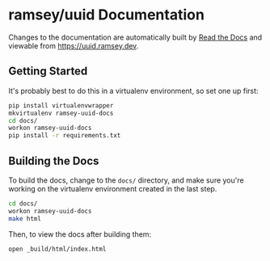 # ramsey/uuid Documentation

Changes to the documentation are automatically built by [Read the Docs][] and
viewable from <https://uuid.ramsey.dev>.

## Getting Started

It's probably best to do this in a virtualenv environment, so set one up first:

``` bash
pip install virtualenvwrapper
mkvirtualenv ramsey-uuid-docs
cd docs/
workon ramsey-uuid-docs
pip install -r requirements.txt
```

## Building the Docs

To build the docs, change to the `docs/` directory, and make sure you're working
on the virtualenv environment created in the last step.

``` bash
cd docs/
workon ramsey-uuid-docs
make html
```

Then, to view the docs after building them:

``` bash
open _build/html/index.html
```


[read the docs]: https://readthedocs.org
